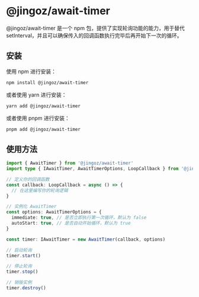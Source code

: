 # @jingoz/await-timer

@jingoz/await-timer 是一个 npm 包，提供了实现轮询功能的能力，用于替代 setInterval，并且可以确保传入的回调函数执行完毕后再开始下一次的循环。

## 安装

使用 npm 进行安装：

```sh
npm install @jingoz/await-timer
```

或者使用 yarn 进行安装：

```sh
yarn add @jingoz/await-timer
```

或者使用 pnpm 进行安装：

```sh
pnpm add @jingoz/await-timer
```

## 使用方法

```ts
import { AwaitTimer } from '@jingoz/await-timer'
import type { IAwaitTimer, AwaitTimerOptions, LoopCallback } from '@jingoz/await-timer'

// 定义你的回调函数
const callback: LoopCallback = async () => {
  // 在这里编写你的轮询逻辑
}

// 实例化 AwaitTimer
const options: AwaitTimerOptions = {
  immediate: true, // 是否立即执行第一次循环，默认为 false
  autoStart: true, // 是否自动开始循环，默认为 true
}

const timer: IAwaitTimer = new AwaitTimer(callback, options)

// 启动轮询
timer.start()

// 停止轮询
timer.stop()

// 销毁实例
timer.destroy()
```
